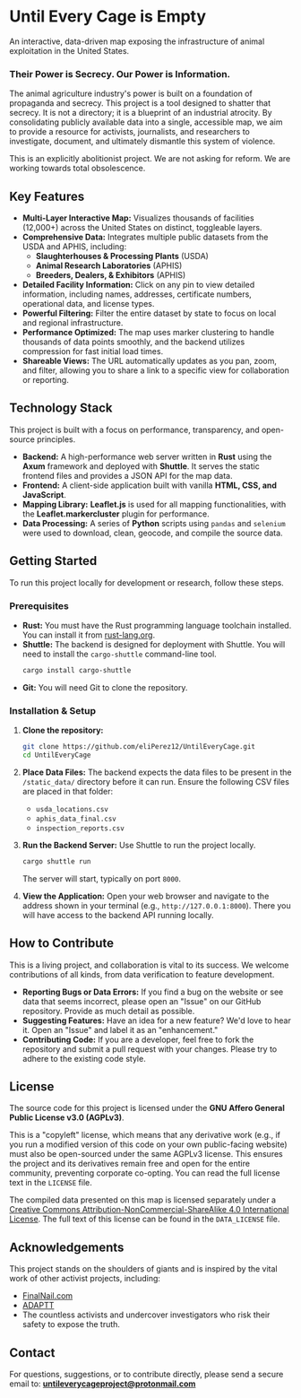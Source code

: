 # Until Every Cage is Empty

An interactive, data-driven map exposing the infrastructure of animal exploitation in the United States.

### Their Power is Secrecy. Our Power is Information.

The animal agriculture industry's power is built on a foundation of propaganda and secrecy. This project is a tool designed to shatter that secrecy. It is not a directory; it is a blueprint of an industrial atrocity. By consolidating publicly available data into a single, accessible map, we aim to provide a resource for activists, journalists, and researchers to investigate, document, and ultimately dismantle this system of violence.

This is an explicitly abolitionist project. We are not asking for reform. We are working towards total obsolescence.

## Key Features

* **Multi-Layer Interactive Map:** Visualizes thousands of facilities (12,000+) across the United States on distinct, toggleable layers.
* **Comprehensive Data:** Integrates multiple public datasets from the USDA and APHIS, including:
  * **Slaughterhouses & Processing Plants** (USDA)
  * **Animal Research Laboratories** (APHIS)
  * **Breeders, Dealers, & Exhibitors** (APHIS)
* **Detailed Facility Information:** Click on any pin to view detailed information, including names, addresses, certificate numbers, operational data, and license types.
* **Powerful Filtering:** Filter the entire dataset by state to focus on local and regional infrastructure.
* **Performance Optimized:** The map uses marker clustering to handle thousands of data points smoothly, and the backend utilizes compression for fast initial load times.
* **Shareable Views:** The URL automatically updates as you pan, zoom, and filter, allowing you to share a link to a specific view for collaboration or reporting.

## Technology Stack

This project is built with a focus on performance, transparency, and open-source principles.

* **Backend:** A high-performance web server written in **Rust** using the **Axum** framework and deployed with **Shuttle**. It serves the static frontend files and provides a JSON API for the map data.
* **Frontend:** A client-side application built with vanilla **HTML, CSS, and JavaScript**.
* **Mapping Library:** **Leaflet.js** is used for all mapping functionalities, with the **Leaflet.markercluster** plugin for performance.
* **Data Processing:** A series of **Python** scripts using `pandas` and `selenium` were used to download, clean, geocode, and compile the source data.

## Getting Started

To run this project locally for development or research, follow these steps.

### Prerequisites

* **Rust:** You must have the Rust programming language toolchain installed. You can install it from [rust-lang.org](https://www.rust-lang.org/tools/install).
* **Shuttle:** The backend is designed for deployment with Shuttle. You will need to install the `cargo-shuttle` command-line tool.
  ```bash
  cargo install cargo-shuttle
  ```
* **Git:** You will need Git to clone the repository.

### Installation & Setup

1.  **Clone the repository:**
    ```bash
    git clone https://github.com/eliPerez12/UntilEveryCage.git
    cd UntilEveryCage
    ```

2.  **Place Data Files:** The backend expects the data files to be present in the `/static_data/` directory before it can run. Ensure the following CSV files are placed in that folder:
    * `usda_locations.csv`
    * `aphis_data_final.csv`
    * `inspection_reports.csv`

3.  **Run the Backend Server:** Use Shuttle to run the project locally.
    ```bash
    cargo shuttle run
    ```
    The server will start, typically on port `8000`.

4.  **View the Application:** Open your web browser and navigate to the address shown in your terminal (e.g., `http://127.0.0.1:8000`). There you will have access to the backend API running locally.

## How to Contribute

This is a living project, and collaboration is vital to its success. We welcome contributions of all kinds, from data verification to feature development.

* **Reporting Bugs or Data Errors:** If you find a bug on the website or see data that seems incorrect, please open an "Issue" on our GitHub repository. Provide as much detail as possible.
* **Suggesting Features:** Have an idea for a new feature? We'd love to hear it. Open an "Issue" and label it as an "enhancement."
* **Contributing Code:** If you are a developer, feel free to fork the repository and submit a pull request with your changes. Please try to adhere to the existing code style.

## License

The source code for this project is licensed under the **GNU Affero General Public License v3.0 (AGPLv3)**. 

This is a "copyleft" license, which means that any derivative work (e.g., if you run a modified version of this code on your own public-facing website) must also be open-sourced under the same AGPLv3 license. This ensures the project and its derivatives remain free and open for the entire community, preventing corporate co-opting. You can read the full license text in the `LICENSE` file.

The compiled data presented on this map is licensed separately under a <a href="http://creativecommons.org/licenses/by-nc-sa/4.0/" target="_blank" rel="noopener noreferrer">Creative Commons Attribution-NonCommercial-ShareAlike 4.0 International License</a>.  The full text of this license can be found in the `DATA_LICENSE` file.

## Acknowledgements

This project stands on the shoulders of giants and is inspired by the vital work of other activist projects, including:

* [FinalNail.com](https://finalnail.com/)
* [ADAPTT](https://www.adaptt.org/)
* The countless activists and undercover investigators who risk their safety to expose the truth.

## Contact

For questions, suggestions, or to contribute directly, please send a secure email to: **untileverycageproject@protonmail.com**
